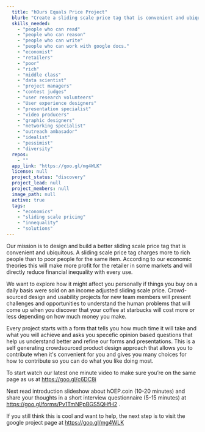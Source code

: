 ```yaml
---
  title: "hOurs Equals Price Project"
  blurb: "Create a sliding scale price tag that is convenient and ubiquitous."
  skills_needed: 
    - "people who can read"
    - "people who can reason"
    - "people who can write"
    - "people who can work with google docs."
    - "economist"
    - "retailers"
    - "poor"
    - "rich"
    - "middle class"
    - "data scientist"
    - "project managers"
    - "contest judges"
    - "user research volunteers"
    - "User experience designers"
    - "presentation specialist"
    - "video producers"
    - "graphic designers"
    - "networking specialist"
    - "outreach ambasador"
    - "idealist"
    - "pessimist"
    - "diversity"
  repos: 
    - ""
  app_link: "https://goo.gl/mg4WLK"
  license: null
  project_status: "discovery"
  project_lead: null
  project_members: null
  image_path: null
  active: true
  tags: 
    - "economics"
    - "sliding scale pricing"
    - "innequality"
    - "solutions"
---
```

Our mission is to design and build a better sliding scale price tag that is convenient and ubiquitous. A sliding scale price tag charges more to rich people than to poor people for the same item.  According to our economic theories this will make more profit for the retailer in some markets and  will directly reduce financial inequality with every use.  

We want to explore how it might affect you personally if things you buy on a daily basis were sold on an income adjusted sliding scale price.   Crowd-sourced design and usability projects for new team members will present challenges and opportunities to understand the human problems that will come up when you discover that your coffee at starbucks will cost more or less depending on how much money you make.  

Every project starts with a form that tells you how much time it will take and what you will achieve and asks you specefic opinion based questions that help us understand better and refine our forms and presentations.  This is a self generating crowdsourced product design approach that allows you to contribute when it's convenient for you and gives you many choices for how to contribute so you can do what you like doing most.

To start watch our latest one minute video to make sure you’re on the same page as us at https://goo.gl/c6DC8i

Next read introduction slideshow about hOEP.coin (10-20 minutes) and share your thoughts in a short interview questionnaire (5-15 minutes) at https://goo.gl/forms/Pv1TmNPpBGS5QHfH2 . 

If you still think this is cool and want to help, the next step is to visit the google project page at https://goo.gl/mg4WLK
